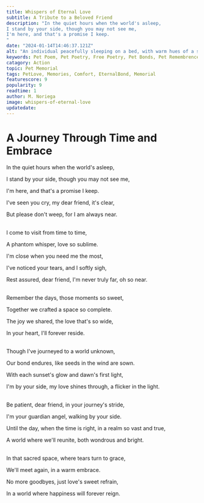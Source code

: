 ```yaml
---
title: Whispers of Eternal Love
subtitle: A Tribute to a Beloved Friend
description: "In the quiet hours when the world's asleep,
I stand by your side, though you may not see me,
I'm here, and that's a promise I keep.
"
date: "2024-01-14T14:46:37.121Z"
alt: "An individual peacefully sleeping on a bed, with warm hues of a sunset and the emerging night sky visible through an open window. The room is softly illuminated by the gentle glow of a companion spirit, creating a serene and ethereal ambiance."
keywords: Pet Poem, Pet Poetry, Free Poetry, Pet Bonds, Pet Remembrence, Pet Comfort
catagory: Action
topic: Pet Memorial
tags: PetLove, Memories, Comfort, EternalBond, Memorial
featurescore: 9
popularity: 9
readtime: 1
author: M. Noriega
image: whispers-of-eternal-love
updatedate:
---
```


# **A Journey Through Time and Embrace**

In the quiet hours when the world's asleep,

I stand by your side, though you may not see me,

I'm here, and that's a promise I keep.

I've seen you cry, my dear friend, it's clear,

But please don't weep, for I am always near.

<br>I come to visit from time to time,

A phantom whisper, love so sublime.

I'm close when you need me the most,

I've noticed your tears, and I softly sigh,

Rest assured, dear friend, I'm never truly far, oh so near.

<br>Remember the days, those moments so sweet,

Together we crafted a space so complete.

The joy we shared, the love that's so wide,

In your heart, I'll forever reside.

<br>Though I've journeyed to a world unknown,

Our bond endures, like seeds in the wind are sown.

With each sunset's glow and dawn's first light,

I'm by your side, my love shines through, a flicker in the light.

<br>Be patient, dear friend, in your journey's stride,

I'm your guardian angel, walking by your side.

Until the day, when the time is right, in a realm so vast and true,

A world where we'll reunite, both wondrous and bright.

<br>In that sacred space, where tears turn to grace,

We'll meet again, in a warm embrace.

No more goodbyes, just love's sweet refrain,

In a world where happiness will forever reign.
